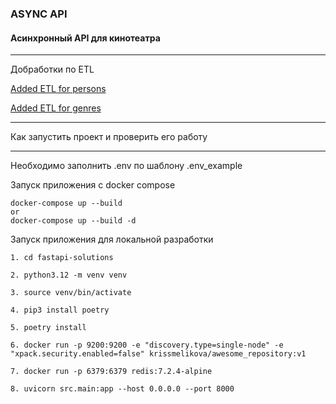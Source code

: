 ### ASYNC API

#### Асинхронный API для кинотеатра

____________________________________________________________________________

Добработки по ETL

[Added ETL for persons](https://github.com/KrisMelikova/new_admin_panel_sprint_3/commit/fce4ba8595ed0ed0b20773bcc14cacd19a37e9ad)

[Added ETL for genres](https://github.com/KrisMelikova/new_admin_panel_sprint_3/commit/d6e4d749a94bcf7225e14fbbd33646c3c6999d58)

____________________________________________________________________________
Как запустить проект и проверить его работу
____________________________________________________________________________
 
Необходимо заполнить .env по шаблону .env_example

Запуск приложения с docker compose
```
docker-compose up --build
or
docker-compose up --build -d
```

Запуск приложения для локальной разработки
```
1. cd fastapi-solutions

2. python3.12 -m venv venv

3. source venv/bin/activate

4. pip3 install poetry

5. poetry install

6. docker run -p 9200:9200 -e "discovery.type=single-node" -e "xpack.security.enabled=false" krissmelikova/awesome_repository:v1

7. docker run -p 6379:6379 redis:7.2.4-alpine
 
8. uvicorn src.main:app --host 0.0.0.0 --port 8000
```
